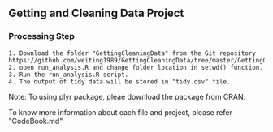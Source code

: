 ## Getting and Cleaning Data Project

### Processing Step
	1. Download the folder "GettingCleaningData" from the Git repository https://github.com/weiting1989/GettingCleaningData/tree/master/GettingCleaningData
	2. open run_analysis.R and change folder location in setwd() function.
	3. Run the run_analysis.R script.
	4. The output of tidy data will be stored in "tidy.csv" file.
Note: To using plyr package, pleae download the package from CRAN.
	
To know more information about each file and project, please refer "CodeBook.md" 
